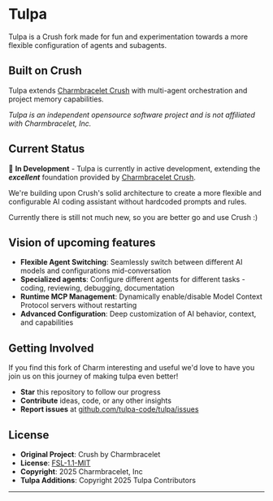 # Tulpa

Tulpa is a Crush fork made for fun and experimentation towards a more flexible configuration of agents and subagents.

## Built on Crush

Tulpa extends [Charmbracelet Crush](https://github.com/charmbracelet/crush)
with multi-agent orchestration and project memory capabilities.

_Tulpa is an independent opensource software project and is not affiliated with Charmbracelet, Inc._

## Current Status

🚧 **In Development** - Tulpa is currently in active development, extending the **_excellent_** foundation provided by [Charmbracelet Crush](https://github.com/charmbracelet/crush).

We're building upon Crush's solid architecture to create a more flexible and configurable AI coding assistant without hardcoded prompts and rules.

Currently there is still not much new, so you are better go and use Crush :)

## Vision of upcoming features

- **Flexible Agent Switching**: Seamlessly switch between different AI models and configurations mid-conversation
- **Specialized agents**: Configure different agents for different tasks - coding, reviewing, debugging, documentation
- **Runtime MCP Management**: Dynamically enable/disable Model Context Protocol servers without restarting
- **Advanced Configuration**: Deep customization of AI behavior, context, and capabilities

## Getting Involved

If you find this fork of Charm interesting and useful we'd love to have you join us on this journey of making tulpa even better!

- **Star** this repository to follow our progress
- **Contribute** ideas, code, or any other insights
- **Report issues** at [github.com/tulpa-code/tulpa/issues](https://github.com/tulpa-code/tulpa/issues)

## License

- **Original Project**: Crush by Charmbracelet
- **License**: [FSL-1.1-MIT](LICENSE.md)
- **Copyright**: 2025 Charmbracelet, Inc
- **Tulpa Additions**: Copyright 2025 Tulpa Contributors

---
